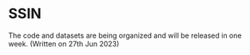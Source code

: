 # SSIN
The code and datasets are being organized and will be released in one week. (Written on 27th Jun 2023) 
